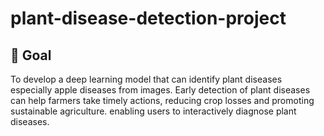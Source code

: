 # plant-disease-detection-project

🎯 Goal
---------------
To develop a deep learning model that can identify plant diseases especially apple diseases from images.
Early detection of plant diseases can help farmers take timely actions, reducing crop losses and promoting sustainable agriculture.
enabling users to interactively diagnose plant diseases.



